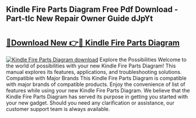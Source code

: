 ## Kindle Fire Parts Diagram Free Pdf Download - Part-tIc New Repair Owner Guide dJpYt

# <h2><a href="http://dfmwht.blite.top/?on=Kindle+Fire+Parts+Diagram">🔗Download New 👉🔴 Kindle Fire Parts Diagram</a></h2>

[![Kindle Fire Parts Diagram download](https://i.imgur.com/lujVjoI.png)](http://dfmwht.blite.top/?on=Kindle+Fire+Parts+Diagram)
Explore the Possibilities Welcome to the world of possibilities with your new Kindle Fire Parts Diagram! This manual explores its features, applications, and troubleshooting solutions. Compatible with Major Brands This Kindle Fire Parts Diagram is compatible with major brands of compatible products. Enjoy the convenience of list of features while using your new Kindle Fire Parts Diagram. We believe that the Kindle Fire Parts Diagram has served its purpose in getting you started with your new gadget. Should you need any clarification or assistance, our customer support team is always available.

